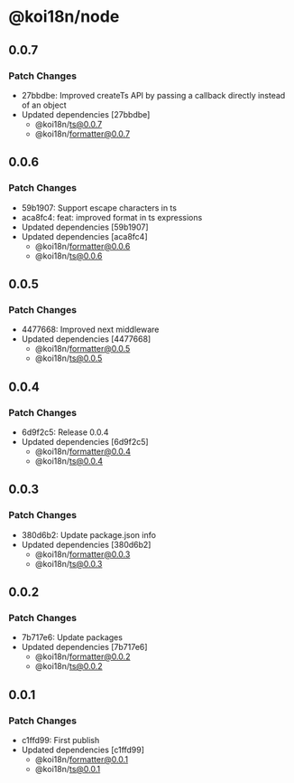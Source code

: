 # @koi18n/node

## 0.0.7

### Patch Changes

- 27bbdbe: Improved createTs API by passing a callback directly instead of an
  object
- Updated dependencies [27bbdbe]
  - @koi18n/ts@0.0.7
  - @koi18n/formatter@0.0.7

## 0.0.6

### Patch Changes

- 59b1907: Support escape characters in ts
- aca8fc4: feat: improved format in ts expressions
- Updated dependencies [59b1907]
- Updated dependencies [aca8fc4]
  - @koi18n/formatter@0.0.6
  - @koi18n/ts@0.0.6

## 0.0.5

### Patch Changes

- 4477668: Improved next middleware
- Updated dependencies [4477668]
  - @koi18n/formatter@0.0.5
  - @koi18n/ts@0.0.5

## 0.0.4

### Patch Changes

- 6d9f2c5: Release 0.0.4
- Updated dependencies [6d9f2c5]
  - @koi18n/formatter@0.0.4
  - @koi18n/ts@0.0.4

## 0.0.3

### Patch Changes

- 380d6b2: Update package.json info
- Updated dependencies [380d6b2]
  - @koi18n/formatter@0.0.3
  - @koi18n/ts@0.0.3

## 0.0.2

### Patch Changes

- 7b717e6: Update packages
- Updated dependencies [7b717e6]
  - @koi18n/formatter@0.0.2
  - @koi18n/ts@0.0.2

## 0.0.1

### Patch Changes

- c1ffd99: First publish
- Updated dependencies [c1ffd99]
  - @koi18n/formatter@0.0.1
  - @koi18n/ts@0.0.1
